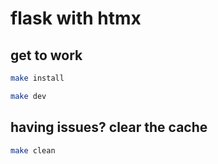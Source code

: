 # flask with htmx

## get to work

```bash
make install
```

```bash
make dev
```

## having issues? clear the cache

```bash
make clean
```

